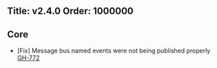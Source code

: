 Title: v2.4.0
Order: 1000000
---

## Core
* [Fix] Message bus named events were not being published properly [GH-772](https://github.com/shinyorg/shiny/issues/772)